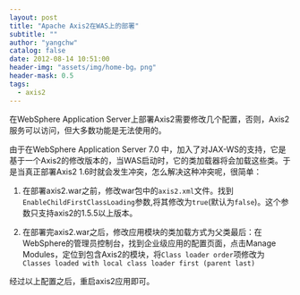 ```yaml
---
layout: post
title: "Apache Axis2在WAS上的部署"
subtitle: ""
author: "yangchw"
catalog: false
date: 2012-08-14 10:51:00
header-img: "assets/img/home-bg。png"
header-mask: 0.5
tags:
  - axis2
---
```


在WebSphere Application Server上部署Axis2需要修改几个配置，否则，Axis2服务可以访问，但大多数功能是无法使用的。

由于在WebSphere Application Server 7.0 中，加入了对JAX-WS的支持，它是基于一个Axis2的修改版本的，当WAS启动时，它的类加载器将会加载这些类。于是当真正部署Axis2 1.6时就会发生冲突，怎么解决这种冲突呢，很简单：

1.  在部署axis2.war之前，修改war包中的`axis2.xml`文件。找到`EnableChildFirstClassLoading`参数,将其修改为`true`(默认为`false`)。这个参数只支持axis2的1.5.5以上版本。

2.  在部署完axis2.war之后，修改应用模块的类加载方式为父类最后：在WebSphere的管理员控制台，找到企业级应用的配置页面，点击Manage Modules，定位到包含Axis2的模块，将`Class loader order`项修改为 `Classes loaded with local class loader first (parent last)`

经过以上配置之后，重启axis2应用即可。